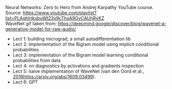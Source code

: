 Neural Networks: Zero to Hero from Andrej Karpathy YouTube course. \
Source: https://www.youtube.com/playlist?list=PLAqhIrjkxbuWI23v9cThsA9GvCAUhRvKZ  \
WaveNet gif taken from: https://deepmind.google/discover/blog/wavenet-a-generative-model-for-raw-audio/ 

- Lect 1: building micrograd, a small autodifferentiation lib 
- Lect 2: implementation of the Bigram model using implicit conditional probabilities
- Lect 3: implementation of the Bigram model learning conditional probabilities from data
- Lect 4: nn diagnostics by activations and gradients inspection
- Lect 5: naive implementation of WaveNet (van den Oord et al., [2016](https://arxiv.org/abs/1609.03499)https://arxiv.org/abs/1609.03499).
- Lect 6: GPT
